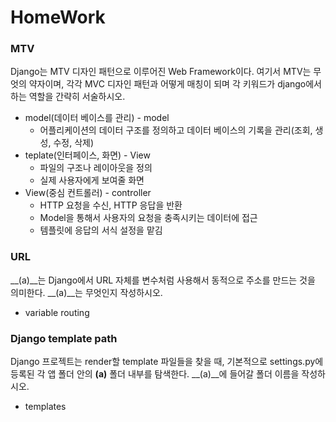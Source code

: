 # HomeWork
### MTV

Django는 MTV 디자인 패턴으로 이루어진 Web Framework이다. 여기서 MTV는 무엇의
약자이며, 각각 MVC 디자인 패턴과 어떻게 매칭이 되며 각 키워드가 django에서 하는
역할을 간략히 서술하시오.

- model(데이터 베이스를 관리) - model 
  - 어플리케이션의 데이터 구조를 정의하고 데이터 베이스의 기록을 관리(조회, 생성, 수정, 삭제)
- teplate(인터페이스, 화면) - View
  - 파일의 구조나 레이아웃을 정의 
  - 실제 사용자에게 보여줄 화면
- View(중심 컨트롤러) - controller
  - HTTP 요청을 수신, HTTP 응답을 반환
  - Model을 통해서 사용자의 요청을 충족시키는 데이터에 접근
  - 템플릿에 응답의 서식 설정을 맡김



### URL

__(a)__는 Django에서 URL 자체를 변수처럼 사용해서 동적으로 주소를 만드는 것을
의미한다. __(a)__는 무엇인지 작성하시오.

- variable routing

  

### Django template path

Django 프로젝트는 render할 template 파일들을 찾을 때, 기본적으로 settings.py에
등록된 각 앱 폴더 안의 __(a)__ 폴더 내부를 탐색한다.
__(a)__에 들어갈 폴더 이름을 작성하시오.

- templates